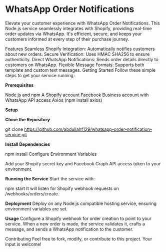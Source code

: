 # WhatsApp Order Notifications
Elevate your customer experience with WhatsApp Order Notifications. This Node.js service seamlessly integrates with Shopify, providing real-time order updates via WhatsApp. It's efficient, secure, and keeps your customers informed at every step of their purchase journey.

Features
Seamless Shopify Integration: Automatically notifies customers about new orders.
Secure Verification: Uses HMAC SHA256 to ensure authenticity.
Direct WhatsApp Notifications: Sends order details directly to customers on WhatsApp.
Flexible Message Formats: Supports both template and custom text messages.
Getting Started
Follow these simple steps to get your service running:

**Prerequisites**

Node.js and npm
A Shopify account
Facebook Business account with WhatsApp API access
Axios (npm install axios)

**Setup**

**Clone the Repository**

git clone https://github.com/abdullahf129/whatsapp-order-notification-service.git

**Install Dependencies**

npm install
Configure Environment Variables

Add your Shopify secret key and Facebook Graph API access token to your environment.

**Running the Service**
Start the service with:


npm start
It will listen for Shopify webhook requests on /webhooks/orders/create.

**Deployment**
Deploy on any Node.js compatible hosting service, ensuring environment variables are set.

**Usage**
Configure a Shopify webhook for order creation to point to your service. When a new order is made, the service validates it, crafts a message, and sends a WhatsApp notification to the customer.

Contributing
Feel free to fork, modify, or contribute to this project. Your input is welcome!
